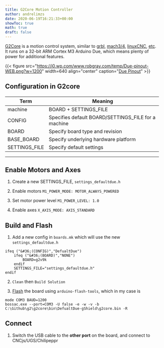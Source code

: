```yaml
---
title: G2Core Motion Controller
author: andrelimzs
date: 2020-06-19T16:21:33+00:00
showToc: true
math: true
draft: false
---
```

[G2Core][1] is a motion control system, similar to [grbl][2], [mach3/4][3], [linuxCNC][4], [etc][5]. It runs on a 32-bit ARM Cortex M3 Arduino Due, which means plenty of power for additional features.

{{< figure src="https://i0.wp.com/www.robgray.com/temp/Due-pinout-WEB.png?w=1200" width=640 align="center" caption="[Due Pinout](https://forum.arduino.cc/index.php?topic=132130.0)" >}}

## Configuration in G2core<figure class="wp-block-table">

| Term          | Meaning                                             |
| ------------- | --------------------------------------------------- |
| machine       | BOARD + SETTINGS_FILE                               |
| CONFIG        | Specifies default BOARD/SETTINGS_FILE for a machine |
| BOARD         | Specify board type and revision                     |
| BASE_BOARD    | Specify underlying hardware platform                |
| SETTINGS_FILE | Specify default settings                            |</figure> 

<hr class="wp-block-separator" />

## Enable Motors and Axes

1. Create a new SETTINGS_FILE, `settings_defaultdue.h`

2. Enable motors `M1_POWER_MODE: MOTOR_ALWAYS_POWERED`

3. Set motor power level `M1_POWER_LEVEL: 1.0`

4. Enable axes `X_AXIS_MODE: AXIS_STANDARD`

## Build and Flash

1. Add a new config in `boards.mk` which will use the new `settings_defaultdue.h`

```
ifeq ("&#36;(CONFIG)","DefualtDue")
    ifeq ("&#36;(BOARD)","NONE")
        BOARD=g2v9k
    endif
    SETTINGS_FILE="settings_defaultdue.h"
endif
````
2. `Clean` then `Build Solution`

3. [Flash][6] the board using `arduino-flash-tools`, which in my case is

```
mode COM3 BAUD=1200
bossac.exe --port=COM3 -U false -e -w -v -b C:\Github\g2\g2core\bin\DefualtDue-gShield\g2core.bin -R
```

## Connect

1. Switch the USB cable to the **other port** on the board, and connect to CNCjs/UGS/Chilipeppr


[1]: https://github.com/synthetos/g2
[2]: https://github.com/grbl/grbl
[3]: https://www.machsupport.com/
[4]: https://linuxcnc.org/
[5]: https://all3dp.com/2/cnc-router-software-find-the-tool-for-you/
[6]: https://github.com/synthetos/g2/wiki/Flashing-g2core-with-Windows
